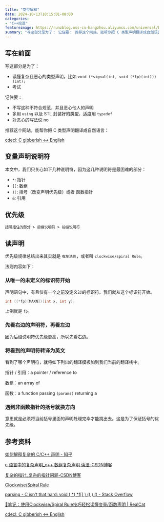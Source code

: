 ```yaml
---
title: "类型解释"
date: 2024-10-13T10:15:01-08:00
categories: 
- "C++拾遗"
featureimage: https://runzblog.oss-cn-hangzhou.aliyuncs.com/universal/background1.jpg
summary: "写这部分是为了： 记住要： 推荐这个网站，能帮你把 C 类型声明翻译成自然语言： 本文中，我们只关心如下几种说明符，因为这几种说明符是最困难的部分： ```text 括号括住的部分 > 后缀说明符 >..."
---
```


## 写在前面

写这部分是为了：

- 读懂复杂且恶心的类型声明，比如 `void (*signal(int, void (*fp)(int)))(int);`
- 考试

记住要：

- 不写这种不符合规范，并且恶心他人的声明
- 多用 `using` 以及 STL 封装好的类型，适度用 `typedef`
- 对恶心的写法说 no

推荐这个网站，能帮你把 C 类型声明翻译成自然语言：

[cdecl: C gibberish ↔ English](https://cdecl.org/)

## 变量声明说明符

本文中，我们只关心如下几种说明符，因为这几种说明符是最困难的部分：

- `*`: 指针
- `[]`: 数组
- `()`: 括号（改变声明优先级）或者 函数指针
- `&`: 引用

## 优先级

```text
括号括住的部分 > 后缀说明符 > 前缀说明符
```

## 读声明

优先级规律总结出来其实就是 `右左法则`，或者叫 `clockwise/spiral Rule`。

法则内容如下：

### 从唯一的未定义的标识符开始

声明语句中，有且仅有一个之前没定义过的标识符。我们就从这个标识符开始。

```cpp
int ((*fp)[MAXN])(int x, int y);
```

上例就是 `fp`。

### 先看右边的声明符，再看左边

因为后缀说明符优先级更高，所以先看右边。

### 将看到的声明符转译为英文

看到了哪个声明符，就将如下列出的翻译模板加到我们当前的翻译栈中。

指针 / 引用：a pointer / reference to

数组：an array of 

函数：a function passing `(params)` returning a

### 遇到非函数指针的括号就换方向

意思就是必须将当前括号里面的声明处理完毕才能跳出去。这是为了保证括号的优先级。

## 参考资料

[如何解释复杂的 C/C++ 声明 - 知乎](https://zhuanlan.zhihu.com/p/424038529)

[c 语言中的复杂声明_c++ 数组复杂声明 读法-CSDN博客](https://blog.csdn.net/authorowen/article/details/7341541)

[复杂的指针_复杂的指针问题-CSDN博客](https://blog.csdn.net/bichenggui/article/details/4648843)

[Clockwise/Spiral Rule](https://c-faq.com/decl/spiral.anderson.html)

[parsing - C isn't that hard: void ( *( *f[] ) () ) () - Stack Overflow](https://stackoverflow.com/questions/34548762/c-isnt-that-hard-void-f/34560439#34560439)

[📝笔记：使用Clockwise/Spiral Rule技巧轻松读懂变量/函数声明 | RealCat](https://vincentqin.tech/posts/clockwise-rule/)

[cdecl: C gibberish ↔ English](https://cdecl.org/)